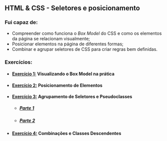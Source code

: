 ## HTML & CSS - Seletores e posicionamento

### Fui capaz de:

- Compreender como funciona o _Box Model_ do CSS e como os elementos da página se relacionam visualmente;
- Posicionar elementos na página de diferentes formas;
- Combinar e agrupar seletores de CSS para criar regras bem definidas. 

### Exercícios:

* #### [Exercício 1:](https://github.com/GabrielFQK/trybe-exercicios/tree/main/1-fundamentos/bloco-03/3-3/exercicio-1) Visualizando o Box Model na prática
* #### [Exercício 2:](https://github.com/GabrielFQK/trybe-exercicios/tree/main/1-fundamentos/bloco-03/3-3/exercicio-2) Posicionamento de Elementos
* #### [Exercício 3:](https://github.com/GabrielFQK/trybe-exercicios/tree/main/1-fundamentos/bloco-03/3-3/exercicio-3) Agrupamento de Seletores e Pseudoclasses
  * ##### [Parte 1](https://github.com/GabrielFQK/trybe-exercicios/tree/main/1-fundamentos/bloco-03/3-3/exercicio-3/parte-1) 
  * ##### [Parte 2](https://github.com/GabrielFQK/trybe-exercicios/tree/main/1-fundamentos/bloco-03/3-3/exercicio-3/parte-2)
* #### [Exercício 4:](https://github.com/GabrielFQK/trybe-exercicios/tree/main/1-fundamentos/bloco-03/3-3/exercicio-4) Combinações e Classes Descendentes
